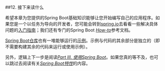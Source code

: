 ##12. 接下来读什么

希望本章为您提供的Spring Boot基础知识能够让您开始编写自己的应用程序。如果您是一个以任务为导向的开发者，您可能会转到[spring.io](https://spring.io)去看看一些解决具体问题的[入门指南](https://spring.io/guides/)；我们还有专门的Spring Boot [*How-to*](../IX.‘How-to’_guides/README.md)参考文档。

[Spring Boot仓库](https://github.com/spring-projects/spring-boot)也有一堆能够运行的[示例](https://github.com/spring-projects/spring-boot/tree/v1.5.7.RELEASE/spring-boot-samples)。示例与代码的其余部分是独立的（即不需要构建其余的代码来运行或使用示例）。

另外，逻辑上下一步是阅读[*Part III. 使用Spring Boot*](../III.Using_Spring_Boot/README.md)。如果您真的等不及，也可以跳过去阅读有关[*Spring Boot特性*](../IV.Spring_Boot_features/README.md)的内容。
